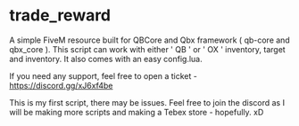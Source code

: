 # trade_reward
A simple FiveM resource built for QBCore and Qbx framework ( qb-core and qbx_core ). 
This script can work with either ' QB ' or ' OX ' inventory, target and inventory.
It also comes with an easy config.lua.

If you need any support, feel free to open a ticket - https://discord.gg/xJ6xf4be 

This is my first script, there may be issues. Feel free to join the discord as I will be making more scripts and making a Tebex store - hopefully. xD
